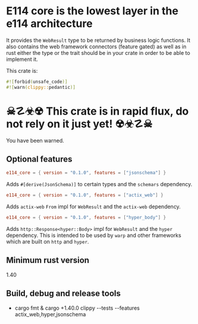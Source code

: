 # E114 core is the lowest layer in the e114 architecture
It provides the `WebResult` type to be returned by business logic functions.
It also contains the web framework connectors (feature gated) as well as in rust either the type or the trait should be in your crate in order to be able to implement it.

This crate is:
```rust
#![forbid(unsafe_code)]
#![warn(clippy::pedantic)]
```

# ☠☡☣☢ This crate is in rapid flux, do not rely on it just yet! ☢☣☡☠
You have been warned.

## Optional features
```toml
e114_core = { version = "0.1.0", features = ["jsonschema"] }
```
Adds `#[derive(JsonSchema)]` to certain types and the `schemars` dependency.

```toml
e114_core = { version = "0.1.0", features = ["actix_web"] }
```
Adds `actix-web` `From` impl for `WebResult` and the `actix-web` dependency.

```toml
e114_core = { version = "0.1.0", features = ["hyper_body"] }
```
Adds `http::Response<hyper::Body>` impl for `WebResult` and the `hyper` dependency.
This is intended to be used by `warp` and other frameworks which are built on `http` and `hyper`.

## Minimum rust version
1.40

## Build, debug and release tools
- cargo fmt & cargo +1.40.0 clippy --tests --features actix_web,hyper,jsonschema
